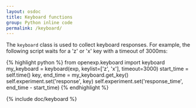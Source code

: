 ```yaml
---
layout: osdoc
title: Keyboard functions
group: Python inline code
permalink: /keyboard/
---
```


The `keyboard` class is used to collect keyboard responses. For example, the following script waits for a 'z' or 'x' key with a timeout of 3000ms:

{% highlight python %}
from openexp.keyboard import keyboard
my_keyboard = keyboard(exp, keylist=['z', 'x'], timeout=3000)
start_time = self.time()
key, end_time = my_keyboard.get_key()
self.experiment.set('response', key)
self.experiment.set('response_time', end_time - start_time)
{% endhighlight %}

{% include doc/keyboard %}
